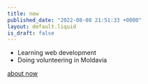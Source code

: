 ```yaml
---
title: now
published_date: "2022-08-08 21:51:33 +0000"
layout: default.liquid
is_draft: false
---
```

- Learning web development
- Doing volunteering in Moldavia
<!-- - Practicing Socratic Dialogue -->
<!-- - Learning recipes -->

[about now](https://nownownow.com/about)

